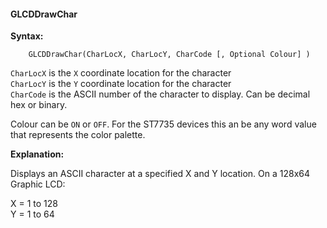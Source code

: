 <div class="section">

<div class="titlepage">

<div>

<div>

#### <span id="_glcddrawchar"></span>GLCDDrawChar

</div>

</div>

</div>

<span class="strong">**Syntax:**</span>

``` screen
    GLCDDrawChar(CharLocX, CharLocY, CharCode [, Optional Colour] )
```

`CharLocX` is the `X` coordinate location for the character  
`CharLocY` is the `Y` coordinate location for the character  
`CharCode` is the ASCII number of the character to display. Can be
decimal hex or binary.

Colour can be `ON` or `OFF`. For the ST7735 devices this an be any word
value that represents the color palette.

<span class="strong">**Explanation:**</span>

Displays an ASCII character at a specified X and Y location. On a 128x64
Graphic LCD:

X = 1 to 128  
Y = 1 to 64  

</div>
